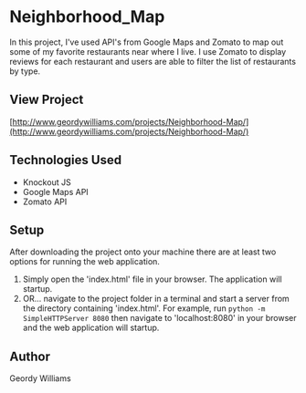 # Neighborhood_Map
In this project, I've used API's from Google Maps and Zomato to map out some of my favorite restaurants near where I live. I use Zomato to display reviews for each restaurant and users are able to filter the list of restaurants by type.

## View Project
[http://www.geordywilliams.com/projects/Neighborhood-Map/](http://www.geordywilliams.com/projects/Neighborhood-Map/)

## Technologies Used
* Knockout JS
* Google Maps API
* Zomato API

## Setup
After downloading the project onto your machine there are at least two options for running the web application.

1. Simply open the 'index.html' file in your browser. The application will startup.
2. OR... navigate to the project folder in a terminal and start a server from the directory containing 'index.html'. For example, run `python -m SimpleHTTPServer 8080` then navigate to 'localhost:8080' in your browser and the web application will startup.

## Author
Geordy Williams
